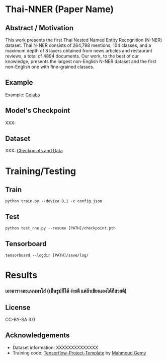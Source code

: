 # Thai-NNER (Paper Name)

## Abstract / Motivation
This work presents the first Thai Nested Named Entity Recognition (N-NER) dataset. Thai N-NER consists of 264,798 mentions, 104 classes, and a maximum depth of 8 layers obtained from news articles and restaurant reviews, a total of 4894 documents. Our work, to the best of our knowledge, presents the largest non-English N-NER dataset and the first non-English one with fine-grained classes.


## Example
Example: [Colabs](https://colab.research.google.com/drive/16m7Vx0ezLpPY2PQLlIMlbfmI9KBO5o7A?usp=sharing) <br>
## Model's Checkpoint
XXX: []()
## Dataset
XXX: [Checkpoints and Data](https://drive.google.com/drive/folders/1hQ3HYI3sBJqpeabUMSVGGMdTHalCEv-5?usp=sharing)


# Training/Testing
## Train
```
python train.py --device 0,1 -c config.json
```
## Test
```
python test_nne.py --resume [PATH]/checkpoint.pth
```
## Tensorboard
```
tensorboard --logdir [PATH]/save/log/
```

# Results
### เอาตารางคะแนนมาใส่ (เป็นรูปก็ได้ ง่ายดี แต่ถ้าเขียนเองได้ก็สวยดี)

## License
CC-BY-SA 3.0

## Acknowledgements
- Dataset information: XXXXXXXXXXXXXX
- Training code: [Tensorflow-Project-Template](https://github.com/MrGemy95/Tensorflow-Project-Template) by [Mahmoud Gemy](https://github.com/MrGemy95)
